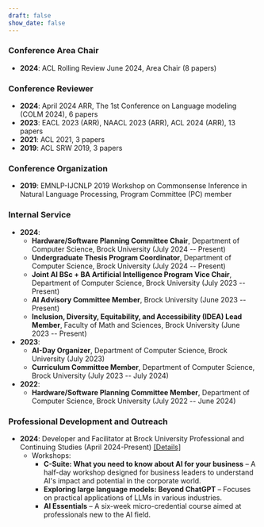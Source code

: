 ```yaml
---
draft: false
show_date: false
---
```


### Conference Area Chair
- **2024**: ACL Rolling Review June 2024, Area Chair (8 papers)

### Conference Reviewer
- **2024**: April 2024 ARR, The 1st Conference on Language modeling (COLM 2024), 6 papers
- **2023**: EACL 2023 (ARR), NAACL 2023 (ARR), ACL 2024 (ARR), 13 papers
- **2021**: ACL 2021, 3 papers
- **2019**: ACL SRW 2019, 3 papers

### Conference Organization
- **2019**: EMNLP-IJCNLP 2019 Workshop on Commonsense Inference in Natural Language Processing, Program Committee (PC) member

### Internal Service
- **2024**: 
    - **Hardware/Software Planning Committee Chair**, Department of Computer Science, Brock University (July 2024 -- Present)
    - **Undergraduate Thesis Program Coordinator**, Department of Computer Science, Brock University (July 2024 -- Present)
    - **Joint AI BSc + BA Artificial Intelligence Program Vice Chair**, Department of Computer Science, Brock University  (July 2023 -- Present)
    - **AI Advisory Committee Member**, Brock University (June 2023 -- Present)
    - **Inclusion, Diversity, Equitability, and Accessibility (IDEA) Lead Member**, Faculty of Math and Sciences, Brock University (June 2023 -- Present)
- **2023**: 
    - **AI-Day Organizer**, Department of Computer Science, Brock University (July 2023)
    - **Curriculum Committee Member**, Department of Computer Science, Brock University (July 2023 -- July 2024)
- **2022**:
    - **Hardware/Software Planning Committee Member**, Department of Computer Science, Brock University (July 2022 -- June 2024)

### Professional Development and Outreach
- **2024**: 
    Developer and Facilitator at Brock University Professional and Continuing Studies (April 2024-Present) [[Details]](https://brocku.ca/brock-news/2024/03/brock-pcs-launches-ai-programming-for-business-professionals/)
    - Workshops:
        - **C-Suite: What you need to know about AI for your business** – A half-day workshop designed for business leaders to understand AI's impact and potential in the corporate world. 
        - **Exploring large language models: Beyond ChatGPT** – Focuses on practical applications of LLMs in various industries.
        - **AI Essentials** – A six-week micro-credential course aimed at professionals new to the AI field.